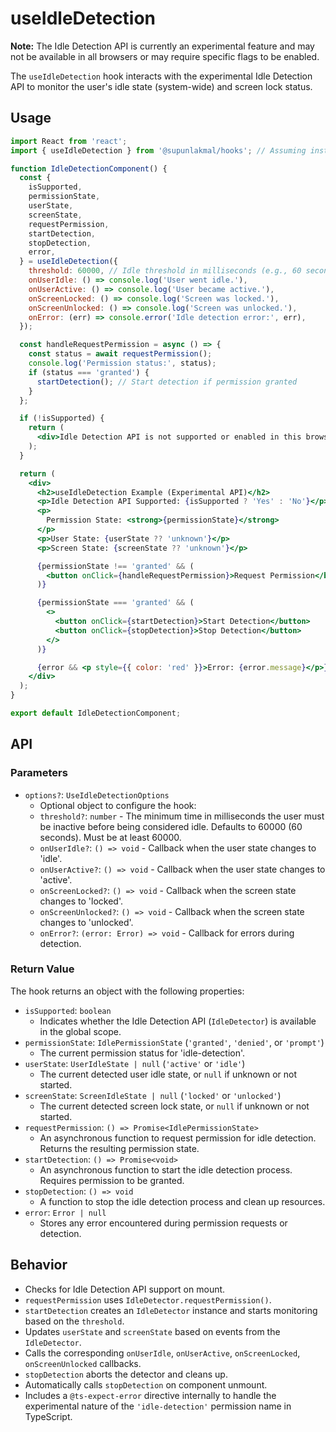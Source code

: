 # useIdleDetection

**Note:** The Idle Detection API is currently an experimental feature and may not be available in all browsers or may require specific flags to be enabled.

The `useIdleDetection` hook interacts with the experimental Idle Detection API to monitor the user's idle state (system-wide) and screen lock status.

## Usage

```jsx
import React from 'react';
import { useIdleDetection } from '@supunlakmal/hooks'; // Assuming installation

function IdleDetectionComponent() {
  const {
    isSupported,
    permissionState,
    userState,
    screenState,
    requestPermission,
    startDetection,
    stopDetection,
    error,
  } = useIdleDetection({
    threshold: 60000, // Idle threshold in milliseconds (e.g., 60 seconds)
    onUserIdle: () => console.log('User went idle.'),
    onUserActive: () => console.log('User became active.'),
    onScreenLocked: () => console.log('Screen was locked.'),
    onScreenUnlocked: () => console.log('Screen was unlocked.'),
    onError: (err) => console.error('Idle detection error:', err),
  });

  const handleRequestPermission = async () => {
    const status = await requestPermission();
    console.log('Permission status:', status);
    if (status === 'granted') {
      startDetection(); // Start detection if permission granted
    }
  };

  if (!isSupported) {
    return (
      <div>Idle Detection API is not supported or enabled in this browser.</div>
    );
  }

  return (
    <div>
      <h2>useIdleDetection Example (Experimental API)</h2>
      <p>Idle Detection API Supported: {isSupported ? 'Yes' : 'No'}</p>
      <p>
        Permission State: <strong>{permissionState}</strong>
      </p>
      <p>User State: {userState ?? 'unknown'}</p>
      <p>Screen State: {screenState ?? 'unknown'}</p>

      {permissionState !== 'granted' && (
        <button onClick={handleRequestPermission}>Request Permission</button>
      )}

      {permissionState === 'granted' && (
        <>
          <button onClick={startDetection}>Start Detection</button>
          <button onClick={stopDetection}>Stop Detection</button>
        </>
      )}

      {error && <p style={{ color: 'red' }}>Error: {error.message}</p>}
    </div>
  );
}

export default IdleDetectionComponent;
```

## API

### Parameters

- `options?`: `UseIdleDetectionOptions`
  - Optional object to configure the hook:
  - `threshold?`: `number` - The minimum time in milliseconds the user must be inactive before being considered idle. Defaults to 60000 (60 seconds). Must be at least 60000.
  - `onUserIdle?`: `() => void` - Callback when the user state changes to 'idle'.
  - `onUserActive?`: `() => void` - Callback when the user state changes to 'active'.
  - `onScreenLocked?`: `() => void` - Callback when the screen state changes to 'locked'.
  - `onScreenUnlocked?`: `() => void` - Callback when the screen state changes to 'unlocked'.
  - `onError?`: `(error: Error) => void` - Callback for errors during detection.

### Return Value

The hook returns an object with the following properties:

- `isSupported`: `boolean`
  - Indicates whether the Idle Detection API (`IdleDetector`) is available in the global scope.
- `permissionState`: `IdlePermissionState` (`'granted'`, `'denied'`, or `'prompt'`)
  - The current permission status for 'idle-detection'.
- `userState`: `UserIdleState | null` (`'active'` or `'idle'`)
  - The current detected user idle state, or `null` if unknown or not started.
- `screenState`: `ScreenIdleState | null` (`'locked'` or `'unlocked'`)
  - The current detected screen lock state, or `null` if unknown or not started.
- `requestPermission`: `() => Promise<IdlePermissionState>`
  - An asynchronous function to request permission for idle detection. Returns the resulting permission state.
- `startDetection`: `() => Promise<void>`
  - An asynchronous function to start the idle detection process. Requires permission to be granted.
- `stopDetection`: `() => void`
  - A function to stop the idle detection process and clean up resources.
- `error`: `Error | null`
  - Stores any error encountered during permission requests or detection.

## Behavior

- Checks for Idle Detection API support on mount.
- `requestPermission` uses `IdleDetector.requestPermission()`.
- `startDetection` creates an `IdleDetector` instance and starts monitoring based on the `threshold`.
- Updates `userState` and `screenState` based on events from the `IdleDetector`.
- Calls the corresponding `onUserIdle`, `onUserActive`, `onScreenLocked`, `onScreenUnlocked` callbacks.
- `stopDetection` aborts the detector and cleans up.
- Automatically calls `stopDetection` on component unmount.
- Includes a `@ts-expect-error` directive internally to handle the experimental nature of the `'idle-detection'` permission name in TypeScript.
